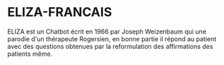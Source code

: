 # ELIZA-FRANCAIS
ELIZA est un Chatbot écrit en 1966 par Joseph Weizenbaum qui une parodie d'un thérapeute Rogersien, en bonne partie il répond au patient avec des questions obtenues par la reformulation des affirmations des patients même.
